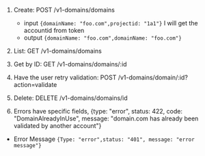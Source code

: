     
1. Create: POST /v1-domains/domains 
    - input `{domainName: "foo.com",projectid: "1a1"}` I will get the accountid from token
    - output `{domainName: "foo.com",domainName: "foo.com"}`
    

1. List: GET /v1-domains/domains
1. Get by ID: GET /v1-domains/domains/:id
1. Have the user retry validation: POST /v1-domains/domain/:id?action=validate
1. Delete: DELETE /v1-domains/domains/id
1. Errors have specific fields, {type: "error", status: 422, code: "DomainAlreadyInUse", message: "domain.com has already been validated by another account"}


- Error Message `{Type: "error",status: "401", message: "error message"}`    